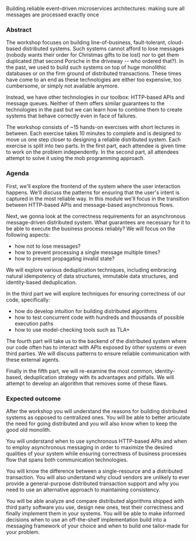 Building reliable event-driven microservices architectures: making sure all messages are processed exactly once

### Abstract

The workshop focuses on building line-of-business, fault-tolerant, cloud-based distributed systems. Such systems cannot afford to lose messages (nobody wants their order for Christmas gifts to be lost) nor to get them duplicated (that second Porsche in the driveway -- who ordered that?). In the past, we used to build such systems on top of huge monolithic databases or on the firm ground of distributed transactions. These times have come to an end as these technologies are either too expensive, too cumbersome, or simply not available anymore.

Instead, we have other technologies in our toolbox: HTTP-based APIs and message queues. Neither of them offers similar guarantees to the technologies in the past but we can learn how to combine them to create systems that behave correctly even in face of failures.

The workshop consists of ~15 hands-on exercises with short lectures in between. Each exercise takes 10 minutes to complete and is designed to move us one step closer to designing a reliable distributed system. Each exercise is split into two parts. In the first part, each attendee is given time to work on the problem independently. In the second part, all attendees attempt to solve it using the mob programming approach.

### Agenda

First, we'll explore the frontend of the system where the user interaction happens. We'll discuss the patterns for ensuring that the user's intent is captured in the most reliable way. In this module we'll focus in the transition between HTTP-based APIs and message-based asynchronous flows.

Next, we gonna look at the correctness requirements for an asynchronous message-driven distributed system. What guarantees are necessary for it to be able to execute the business process reliably? We will focus on the following aspects:

- how not to lose messages?
- how to prevent processing a single message multiple times?
- how to prevent propagating invalid state?

We will explore various deduplication techniques, including embracing natural idempotency of data structures, immutable data structures, and identity-based deduplication.

In the third part we will explore techniques for ensuring correctness of our code, specifically:

- how do develop intuition for building distributed algorithms
- how to test concurrent code with hundreds and thousands of possible execution paths
- how to use model-checking tools such as TLA+

The fourth part will take us to the backend of the distributed system where our code often has to interact with APIs exposed by other systems or even third parties. We will discuss patterns to ensure reliable communication with these external agents.

Finally in the fifth part, we will re-examine the most common, identity-based, deduplication strategy with its advantages and pitfalls. We will attempt to develop an algorithm that removes some of these flaws.

### Expected outcome

After the workshop you will understand the reasons for building distributed systems as opposed to centralized ones. You will be able to better articulate the need for going distributed and you will also know when to keep the good old monolith.

You will understand when to use synchronous HTTP-based APIs and when to employ asynchronous messaging in order to maximize the desired qualities of your system while ensuring correctness of business processes flow that spans both communication technologies.

You will know the difference between a single-resource and a distributed transaction. You will also understand why cloud vendors are unlikely to ever provide a general-purpose distributed transaction support and why you need to use an alternative approach to maintaining consistency.

You will be able analyze and compare distributed algorithms shipped with third party software you use, design new ones, test their correctness and finally implement them in your systems. You will be able to make informed decisions when to use an off-the-shelf implementation build into a messaging framework of your choice and when to build one tailor-made for your problem.
